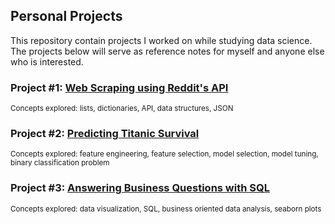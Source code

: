
## Personal Projects

This repository contain projects I worked on while studying data science. The projects below will serve as reference notes for myself and anyone else who is interested. 

### Project #1: [Web Scraping using Reddit's API](https://github.com/sengkchu/codingdisciple.content/blob/master/Projects/Web%20Scraping%20using%20Reddit's%20API)
<sup>Concepts explored: lists, dictionaries, API, data structures, JSON</sup>

### Project #2: [Predicting Titanic Survival](https://github.com/sengkchu/codingdisciple.content/blob/master/Projects/Predicting%20Titanic%20Survival)
<sup>Concepts explored: feature engineering, feature selection, model selection, model tuning, binary classification problem</sup>

### Project #3: [Answering Business Questions with SQL](https://github.com/sengkchu/codingdisciple.content/blob/master/Projects/Answering%20Business%20Questions%20using%20SQL)
<sup>Concepts explored: data visualization, SQL, business oriented data analysis, seaborn plots</sup>
